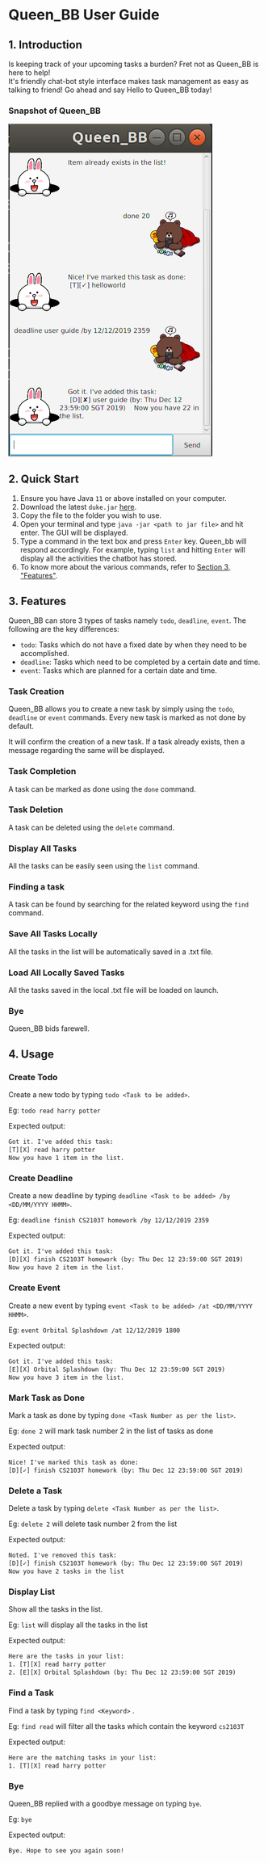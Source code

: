 # Queen_BB User Guide

## 1. Introduction
Is keeping track of your upcoming tasks a burden? Fret not as 
Queen_BB is here to help!  
It's friendly chat-bot style interface makes task management as easy as talking to friend! Go ahead and say Hello to
 Queen_BB today!
 
### Snapshot of Queen_BB
![Snapshot of Queen_BB](Ui.png)
 

## 2. Quick Start
1. Ensure you have Java `11` or above installed on your computer.
2. Download the latest `duke.jar` [here](https://github.com/arjavibahety/duke/releases/tag/A-Release).
3. Copy the file to the folder you wish to use.
4. Open your terminal and type `java -jar <path to jar file>` and hit enter. The GUI will be displayed.
5. Type a command in the text box and press `Enter` key. Queen_bb will respond accordingly.
For example, typing `list` and hitting `Enter` will display all the activities the chatbot has stored.
6. To know more about the various commands, refer to [Section 3, "Features"](#3-features).


## 3. Features
Queen_BB can store 3 types of tasks namely `todo`, `deadline`, `event`. The following are the key differences:
* `todo`: Tasks which do not have a fixed date by when they need to be accomplished.
* `deadline`: Tasks which need to be completed by a certain date and time.
* `event`: Tasks which are planned for a certain date and time.

### Task Creation 
Queen_BB allows you to create a new task by simply using the `todo`, `deadline` or `event` commands. Every new task
 is marked as not done by default.
 
It will confirm the creation of a new task. If a task already exists, then a message regarding the same will be
 displayed.
 

### Task Completion
A task can be marked as done using the `done` command. 

### Task Deletion
A task can be deleted using the `delete` command.

### Display All Tasks
All the tasks can be easily seen using the `list` command.

### Finding a task
A task can be found by searching for the related keyword using the `find` command.

### Save All Tasks Locally
All the tasks in the list will be automatically saved in a .txt file.

### Load All Locally Saved Tasks  
All the tasks saved in the local .txt file will be loaded on launch.

### Bye
Queen_BB bids farewell.

## 4. Usage
### Create Todo 
Create a new todo by typing `todo <Task to be added>`.
 
Eg: `todo read harry potter`
 
Expected output: 
 ```
Got it. I've added this task:
[T][X] read harry potter
Now you have 1 item in the list.
```
 
### Create Deadline
Create a new deadline by typing `deadline <Task to be added> /by <DD/MM/YYYY HHMM>`.
 
Eg: `deadline finish CS2103T homework /by 12/12/2019 2359`
 
Expected output: 
  ```
Got it. I've added this task:
[D][X] finish CS2103T homework (by: Thu Dec 12 23:59:00 SGT 2019)
Now you have 2 item in the list.
 ```
 
### Create Event
Create a new event by typing `event <Task to be added> /at <DD/MM/YYYY HHMM>`.
 
Eg: `event Orbital Splashdown /at 12/12/2019 1800`
 
Expected output: 
 ```
Got it. I've added this task:
[E][X] Orbital Splashdown (by: Thu Dec 12 23:59:00 SGT 2019)
Now you have 3 item in the list.
  ```
 
### Mark Task as Done
Mark a task as done by typing `done <Task Number as per the list>`.
 
Eg: `done 2` will mark task number 2 in the list of tasks as done
 
Expected output: 
 ```
Nice! I've marked this task as done:
[D][✓] finish CS2103T homework (by: Thu Dec 12 23:59:00 SGT 2019)
 ```
 
### Delete a Task
Delete a task by typing `delete <Task Number as per the list>`.
 
Eg: `delete 2` will delete task number 2 from the list
 
Expected output: 
  ```
Noted. I've removed this task:
[D][✓] finish CS2103T homework (by: Thu Dec 12 23:59:00 SGT 2019)
Now you have 2 tasks in the list
  ```

### Display List
Show all the tasks in the list.
 
Eg: `list` will display all the tasks in the list
 
Expected output:
 ```
Here are the tasks in your list:
1. [T][X] read harry potter
2. [E][X] Orbital Splashdown (by: Thu Dec 12 23:59:00 SGT 2019)
 ```

### Find a Task
Find a task by typing `find <Keyword>` .
 
Eg: `find read` will filter all the tasks which contain the keyword `cs2103T`
 
Expected output:
  ```
Here are the matching tasks in your list:
1. [T][X] read harry potter
  ```

### Bye
Queen_BB replied with a goodbye message on typing `bye`.
 
Eg: `bye`
 
Expected output:
 ```
Bye. Hope to see you again soon!
 ```
